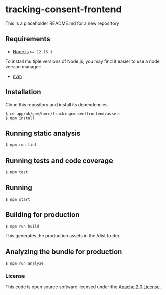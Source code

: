 
# tracking-consent-frontend

This is a placeholder README.md for a new repository

## Requirements

* [Node.js](https://nodejs.org/en/) `>= 12.13.1`

To install multiple versions of Node.js, you may find it easier to use a node version manager:

* [nvm](https://github.com/creationix/nvm)

## Installation

Clone this repository and install its dependencies.

```
$ cd app/uk/gov/hmrc/trackingconsentfrontend/assets
$ npm install
```

## Running static analysis

```
$ npm run lint
```

## Running tests and code coverage

```
$ npm test
```

## Running

```
$ npm start
```

## Building for production

```
$ npm run build
```

This generates the production assets in the /dist folder.

## Analyzing the bundle for production

```
$ npm run analyze
```

### License

This code is open source software licensed under the [Apache 2.0 License]("http://www.apache.org/licenses/LICENSE-2.0.html").
